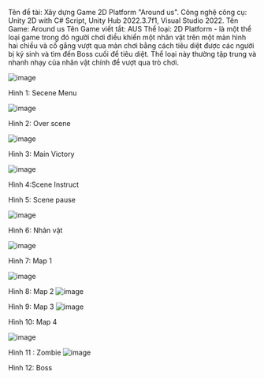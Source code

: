 Tên đề tài: Xây dựng Game 2D Platform "Around us".
Công nghệ công cụ: Unity 2D with C# Script, Unity Hub 2022.3.7f1, Visual Studio 2022.
Tên Game: Around us
Tên Game viết tắt: AUS
Thể loại: 2D Platform - là một thể loại game trong đó người chơi điều khiển một nhân vật trên một màn hình hai chiều và cố gắng vượt qua màn chơi bằng cách tiêu diệt được các người bị ký sinh và tìm đến Boss cuối để tiêu diệt. Thể loại này thường tập trung và nhanh nhạy của nhân vật chính để vượt qua trò chơi.

 ![image](https://github.com/hien20/GameZombie/assets/85773590/ece1c00a-a183-4078-b967-0d5e0c3d8295)

Hình 1:  Secene Menu

 ![image](https://github.com/hien20/GameZombie/assets/85773590/b96c3ebb-d8ec-4b15-a15e-40ed481b44e8)

Hình 2: Over scene

 ![image](https://github.com/hien20/GameZombie/assets/85773590/db69d3b5-78b0-4032-9683-d5d1ca1d6a06)

Hình 3: Main Victory

  ![image](https://github.com/hien20/GameZombie/assets/85773590/2ea1ea44-aad2-4733-b6f5-ba5476eb9ef9)

 Hình 4:Scene Instruct

 
Hình 5: Scene pause

 ![image](https://github.com/hien20/GameZombie/assets/85773590/2515ed6c-4e0a-4044-bef8-2144c4b1d1d8)

Hình 6: Nhân vật
	
 ![image](https://github.com/hien20/GameZombie/assets/85773590/6b200080-7cf8-4b7e-b3bf-80f1686a91a5)

Hình 7: Map 1


 ![image](https://github.com/hien20/GameZombie/assets/85773590/a038bd34-1ba6-4871-a174-8d0e994f9262)

Hình 8: Map 2
 ![image](https://github.com/hien20/GameZombie/assets/85773590/9d700bd7-2b30-408a-a952-a717e31c00fb)

Hình 9: Map 3
 ![image](https://github.com/hien20/GameZombie/assets/85773590/b08638ee-84bb-407e-8ea3-7f542d07db50)

Hình 10: Map 4

 ![image](https://github.com/hien20/GameZombie/assets/85773590/c31d2671-16d5-4417-a7ed-879329deba8b)

Hình 11 : Zombie
 ![image](https://github.com/hien20/GameZombie/assets/85773590/5afb49b9-09dc-4a7b-a488-d5c1892c001b)

Hình 12: Boss


